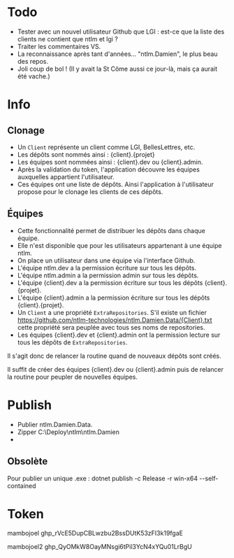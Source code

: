 # Todo

- Tester avec un nouvel utilisateur Github que LGI : est-ce que la liste des clients ne contient que ntlm et lgi ?
- Traiter les commentaires VS.
- La reconnaissance après tant d'années... "ntlm.Damien", le plus beau des repos.
- Joli coup de bol ! (Il y avait la St Côme aussi ce jour-là, mais ça aurait été vache.)

# Info

## Clonage

- Un `Client` représente un client comme LGI, BellesLettres, etc. 
- Les dépôts sont nommés ainsi : {client}.{projet}
- Les équipes sont nommées ainsi : {client}.dev ou {client}.admin.
- Après la validation du token, l'application découvre les équipes auxquelles appartient l'utilisateur.
- Ces équipes ont une liste de dépôts. Ainsi l'application à l'utilisateur propose pour le clonage les clients de ces dépôts.

## Équipes

- Cette fonctionnalité permet de distribuer les dépôts dans chaque équipe.
- Elle n'est disponible que pour les utilisateurs appartenant à une équipe ntlm.
- On place un utilisateur dans une équipe via l'interface Github.
- L'équipe ntlm.dev a la permission écriture sur tous les dépôts.
- L'équipe ntlm.admin a la permission admin sur tous les dépôts.
- L'équipe {client}.dev a la permission écriture sur tous les dépôts {client}.{projet}.
- L'équipe {client}.admin a la permission écriture sur tous les dépôts {client}.{projet}.
- Un `Client` a une propriété `ExtraRepositories`. S'il existe un fichier https://github.com/ntlm-technologies/ntlm.Damien.Data/{Client}.txt cette propriété sera peuplée avec tous ses noms de repositories.
- Les équipes {client}.dev et {client}.admin ont la permission lecture sur tous les dépôts de `ExtraRepositories`.

Il s'agit donc de relancer la routine quand de nouveaux dépôts sont créés.

Il suffit de créer des équipes {client}.dev ou {client}.admin puis de relancer la routine pour peupler de nouvelles équipes.  

# Publish

- Publier ntlm.Damien.Data.
- Zipper C:\Deploy\ntlm\ntlm.Damien
- 
## Obsolète

Pour publier un unique .exe : 
dotnet publish -c Release -r win-x64 --self-contained

# Token

mambojoel
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

mambojoel2
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